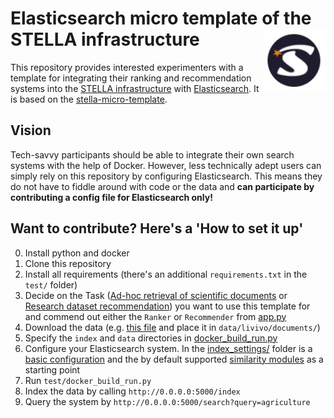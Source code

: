 # Elasticsearch micro template of the STELLA infrastructure <a href="https://stella-project.org/"><img align="right" width="100" src="doc/img/logo-st.JPG" /></a>

This repository provides interested experimenters with a template for integrating their ranking and recommendation systems into the [STELLA infrastructure](https://stella-project.org/) with [Elasticsearch](https://www.elastic.co). It is based on the [stella-micro-template](https://github.com/stella-project/stella-micro-template).

## Vision

Tech-savvy participants should be able to integrate their own search systems with the help of Docker. However, less technically adept users can simply rely on this repository by configuring Elasticsearch. This means they do not have to fiddle around with code or the data and **can participate by contributing a config file for Elasticsearch only!**

## Want to contribute? Here's a 'How to set it up'

0. Install python and docker
1. Clone this repository
2. Install all requirements (there's an additional `requirements.txt` in the `test/` folder)
3. Decide on the Task ([Ad-hoc retrieval of scientific documents](https://clef-lilas.github.io/tasks#task-1-ad-hoc-search-ranking) or [Research dataset recommendation](https://clef-lilas.github.io/tasks#task-2-research-data-recommendations)) you want to use this template for and commend out either the `Ranker` or `Recommender` from [app.py](https://github.com/stella-project/stella-micro-template-elastic/blob/main/app.py)
4. Download the data (e.g. [this file](https://th-koeln.sciebo.de/s/OBm0NLEwz1RYl9N/download?path=%2Flivivo%2Fdocuments&files=livivo_testset.jsonl) and place it in `data/livivo/documents/`)
5. Specify the `index` and `data` directories in [docker_build_run.py](https://github.com/stella-project/stella-micro-template-elastic/blob/test/docker_build_run.py)
6. Configure your Elasticsearch system. In the [index_settings/](https://github.com/stella-project/stella-micro-template-elastic/tree/main/index_settings) folder is a [basic configuration](https://github.com/stella-project/stella-micro-template-elastic/tree/main/base_settings.json) and the by default supported [similarity modules](https://github.com/stella-project/stella-micro-template-elastic/tree/main/similarity_modules.json) as a starting point
7. Run `test/docker_build_run.py`
8. Index the data by calling `http://0.0.0.0:5000/index`
9. Query the system by `http://0.0.0.0:5000/search?query=agriculture`
